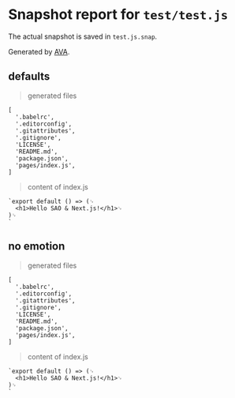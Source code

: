 # Snapshot report for `test/test.js`

The actual snapshot is saved in `test.js.snap`.

Generated by [AVA](https://ava.li).

## defaults

> generated files

    [
      '.babelrc',
      '.editorconfig',
      '.gitattributes',
      '.gitignore',
      'LICENSE',
      'README.md',
      'package.json',
      'pages/index.js',
    ]

> content of index.js

    `export default () => (␊
      <h1>Hello SAO & Next.js!</h1>␊
    )␊
    `

## no emotion

> generated files

    [
      '.babelrc',
      '.editorconfig',
      '.gitattributes',
      '.gitignore',
      'LICENSE',
      'README.md',
      'package.json',
      'pages/index.js',
    ]

> content of index.js

    `export default () => (␊
      <h1>Hello SAO & Next.js!</h1>␊
    )␊
    `
